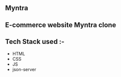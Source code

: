 ## Myntra
## E-commerce website Myntra clone 
## Tech Stack used :- 
- HTML
- CSS
- JS
- json-server

